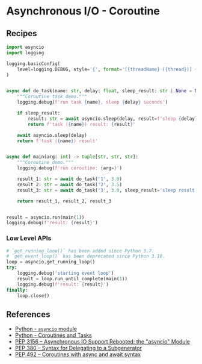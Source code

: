 # Asynchronous I/O - Coroutine

## Recipes

```python
import asyncio
import logging

logging.basicConfig(
    level=logging.DEBUG, style='{', format='[{threadName} ({thread})] {message}'
)


async def do_task(name: str, delay: float, sleep_result: str | None = None) -> str:
    """Coroutine task demo."""
    logging.debug(f'run task {name}, sleep {delay} seconds')

    if sleep_result:
        result: str = await asyncio.sleep(delay, result=f'sleep {delay} seconds')
        return f'task ({name}) result: {result}'

    await asyncio.sleep(delay)
    return f'task ({name}) result'


async def main(arg: int) -> tuple[str, str, str]:
    """Coroutine demo."""
    logging.debug(f'run coroutine: {arg=}')

    result_1: str = await do_task('1', 3.0)
    result_2: str = await do_task('2', 3.5)
    result_3: str = await do_task('3', 3.0, sleep_result='sleep result')

    return result_1, result_2, result_3


result = asyncio.run(main(1))
logging.debug(f'result: {result}')
```

### Low Level APIs

```python
# `get_running_loop()` has been added since Python 3.7.
# `get_event_loop()` has been deprecated since Python 3.10.
loop = asyncio.get_running_loop()
try:
    logging.debug('starting event loop')
    result = loop.run_until_complete(main(1))
    logging.debug(f'result: {result}')
finally:
    loop.close()
```

## References

- [Python - `asyncio` module](https://docs.python.org/3/library/asyncio.html)
- [Python - Coroutines and Tasks](https://docs.python.org/3/library/asyncio-task.html)
- [PEP 3156 – Asynchronous IO Support Rebooted: the "asyncio" Module](https://peps.python.org/pep-3156/)
- [PEP 380 – Syntax for Delegating to a Subgenerator](https://peps.python.org/pep-0380/)
- [PEP 492 – Coroutines with async and await syntax](https://peps.python.org/pep-0492/)
